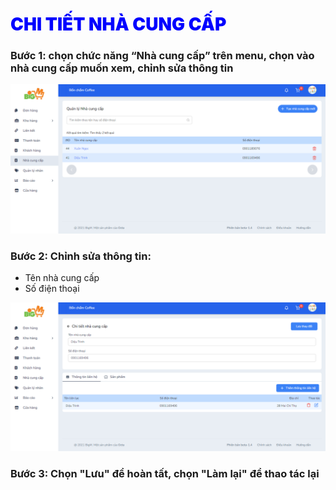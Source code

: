 # <span style= "color: blue; font-weight:900;"> CHI TIẾT NHÀ CUNG CẤP </span>

### **Bước 1: chọn chức năng “Nhà cung cấp” trên menu, chọn vào nhà cung cấp muốn xem, chỉnh sửa thông tin**

![](../images/supplier/update.png)

### **Bước 2: Chỉnh sửa thông tin:**

- Tên nhà cung cấp
- Số điện thoại

![](../images/supplier/update2.png)

### **Bước 3: Chọn "Lưu" để hoàn tất, chọn "Làm lại" để thao tác lại**